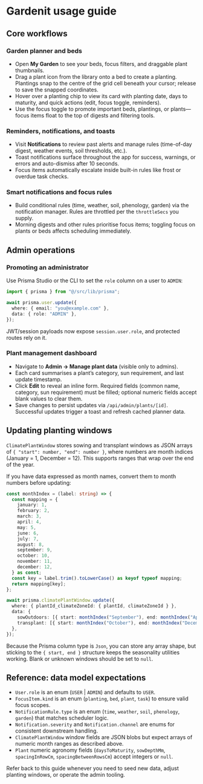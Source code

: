 # Gardenit usage guide

## Core workflows

### Garden planner and beds
- Open **My Garden** to see your beds, focus filters, and draggable plant thumbnails.
- Drag a plant icon from the library onto a bed to create a planting. Plantings snap to the centre of the grid cell beneath your cursor; release to save the snapped coordinates.
- Hover over a planting chip to view its card with planting date, days to maturity, and quick actions (edit, focus toggle, reminders).
- Use the focus toggle to promote important beds, plantings, or plants—focus items float to the top of digests and filtering tools.

### Reminders, notifications, and toasts
- Visit **Notifications** to review past alerts and manage rules (time-of-day digest, weather events, soil thresholds, etc.).
- Toast notifications surface throughout the app for success, warnings, or errors and auto-dismiss after 10 seconds.
- Focus items automatically escalate inside built-in rules like frost or overdue task checks.

### Smart notifications and focus rules
- Build conditional rules (time, weather, soil, phenology, garden) via the notification manager. Rules are throttled per the `throttleSecs` you supply.
- Morning digests and other rules prioritise focus items; toggling focus on plants or beds affects scheduling immediately.

## Admin operations

### Promoting an administrator
Use Prisma Studio or the CLI to set the `role` column on a user to `ADMIN`:

```ts
import { prisma } from "@/src/lib/prisma";

await prisma.user.update({
  where: { email: "you@example.com" },
  data: { role: "ADMIN" },
});
```

JWT/session payloads now expose `session.user.role`, and protected routes rely on it.

### Plant management dashboard
- Navigate to **Admin → Manage plant data** (visible only to admins).
- Each card summarises a plant’s category, sun requirement, and last update timestamp.
- Click **Edit** to reveal an inline form. Required fields (common name, category, sun requirement) must be filled; optional numeric fields accept blank values to clear them.
- Save changes to persist updates via `/api/admin/plants/[id]`. Successful updates trigger a toast and refresh cached planner data.

## Updating planting windows

`ClimatePlantWindow` stores sowing and transplant windows as JSON arrays of `{ "start": number, "end": number }`, where numbers are month indices (January = 1, December = 12). This supports ranges that wrap over the end of the year.

If you have data expressed as month names, convert them to month numbers before updating:

```ts
const monthIndex = (label: string) => {
  const mapping = {
    january: 1,
    february: 2,
    march: 3,
    april: 4,
    may: 5,
    june: 6,
    july: 7,
    august: 8,
    september: 9,
    october: 10,
    november: 11,
    december: 12,
  } as const;
  const key = label.trim().toLowerCase() as keyof typeof mapping;
  return mapping[key];
};

await prisma.climatePlantWindow.update({
  where: { plantId_climateZoneId: { plantId, climateZoneId } },
  data: {
    sowOutdoors: [{ start: monthIndex("September"), end: monthIndex("April") }],
    transplant: [{ start: monthIndex("October"), end: monthIndex("December") }],
  },
});
```

Because the Prisma column type is `Json`, you can store any array shape, but sticking to the `{ start, end }` structure keeps the seasonality utilities working. Blank or unknown windows should be set to `null`.

## Reference: data model expectations

- `User.role` is an enum (`USER` | `ADMIN`) and defaults to `USER`.
- `FocusItem.kind` is an enum (`planting`, `bed`, `plant`, `task`) to ensure valid focus scopes.
- `NotificationRule.type` is an enum (`time`, `weather`, `soil`, `phenology`, `garden`) that matches scheduler logic.
- `Notification.severity` and `Notification.channel` are enums for consistent downstream handling.
- `ClimatePlantWindow` window fields are JSON blobs but expect arrays of numeric month ranges as described above.
- `Plant` numeric agronomy fields (`daysToMaturity`, `sowDepthMm`, `spacingInRowCm`, `spacingBetweenRowsCm`) accept integers or `null`.

Refer back to this guide whenever you need to seed new data, adjust planting windows, or operate the admin tooling.
